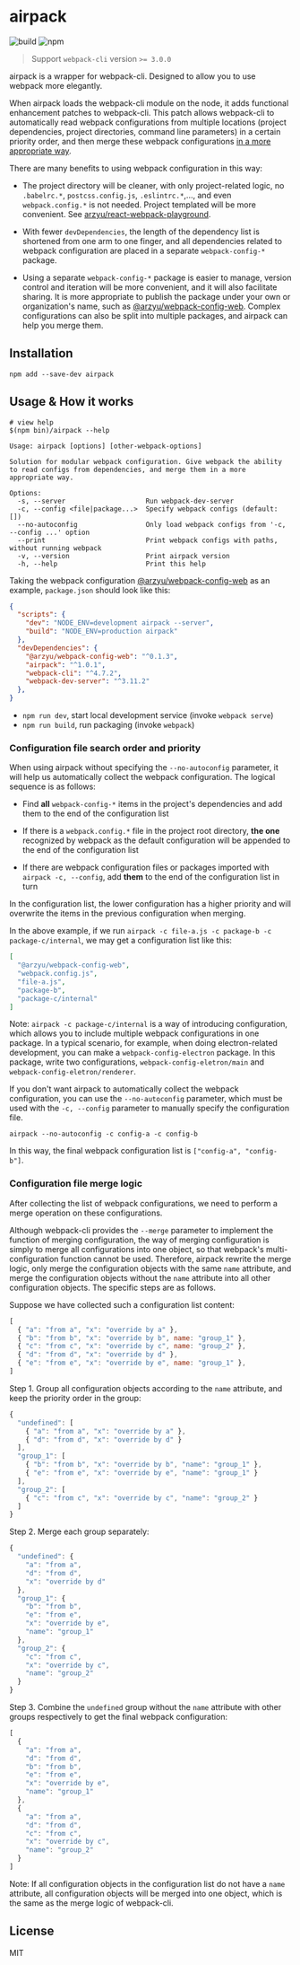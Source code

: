 # airpack

![build](https://github.com/arzyu/airpack/actions/workflows/main.yml/badge.svg) ![npm](https://img.shields.io/npm/v/airpack?label=airpack)

>Support `webpack-cli` version `>= 3.0.0`

airpack is a wrapper for webpack-cli. Designed to allow you to use webpack more elegantly.

When airpack loads the webpack-cli module on the node, it adds functional enhancement patches to webpack-cli. This patch allows webpack-cli to automatically read webpack configurations from multiple locations (project dependencies, project directories, command line parameters) in a certain priority order, and then merge these webpack configurations [in a more appropriate way](#configuration-file-merge-logic).

There are many benefits to using webpack configuration in this way:

 * The project directory will be cleaner, with only project-related logic, no `.babelrc.*`, `postcss.config.js`, `.eslintrc.*`,..., and even `webpack.config.*` is not needed. Project templated will be more convenient. See [arzyu/react-webpack-playground](https://github.com/arzyu/react-webpack-playground).

 * With fewer `devDependencies`, the length of the dependency list is shortened from one arm to one finger, and all dependencies related to webpack configuration are placed in a separate `webpack-config-*` package.

 * Using a separate `webpack-config-*` package is easier to manage, version control and iteration will be more convenient, and it will also facilitate sharing. It is more appropriate to publish the package under your own or organization's name, such as [@arzyu/webpack-config-web](https://github.com/arzyu/webpack-config-web). Complex configurations can also be split into multiple packages, and airpack can help you merge them.

## Installation

```shell
npm add --save-dev airpack
```

## Usage & How it works

```shell
# view help
$(npm bin)/airpack --help
```
```
Usage: airpack [options] [other-webpack-options]

Solution for modular webpack configuration. Give webpack the ability to read configs from dependencies, and merge them in a more appropriate way.

Options:
  -s, --server                    Run webpack-dev-server
  -c, --config <file|package...>  Specify webpack configs (default: [])
  --no-autoconfig                 Only load webpack configs from '-c, --config ...' option
  --print                         Print webpack configs with paths, without running webpack
  -v, --version                   Print airpack version
  -h, --help                      Print this help
```

Taking the webpack configuration [@arzyu/webpack-config-web](https://github.com/arzyu/webpack-config-web) as an example, `package.json` should look like this:

```json
{
  "scripts": {
    "dev": "NODE_ENV=development airpack --server",
    "build": "NODE_ENV=production airpack"
  },
  "devDependencies": {
    "@arzyu/webpack-config-web": "^0.1.3",
    "airpack": "^1.0.1",
    "webpack-cli": "^4.7.2",
    "webpack-dev-server": "^3.11.2"
  },
}
```

* `npm run dev`, start local development service (invoke `webpack serve`)
* `npm run build`, run packaging (invoke `webpack`)

### Configuration file search order and priority

When using airpack without specifying the `--no-autoconfig` parameter, it will help us automatically collect the webpack configuration. The logical sequence is as follows:

 * Find **all** `webpack-config-*` items in the project's dependencies and add them to the end of the configuration list

 * If there is a `webpack.config.*` file in the project root directory, **the one** recognized by webpack as the default configuration will be appended to the end of the configuration list

 * If there are webpack configuration files or packages imported with `airpack -c, --config`, add **them** to the end of the configuration list in turn

In the configuration list, the lower configuration has a higher priority and will overwrite the items in the previous configuration when merging.

In the above example, if we run `airpack -c file-a.js -c package-b -c package-c/internal`, we may get a configuration list like this:

```json
[
  "@arzyu/webpack-config-web",
  "webpack.config.js",
  "file-a.js",
  "package-b",
  "package-c/internal"
]
```

Note: `airpack -c package-c/internal` is a way of introducing configuration, which allows you to include multiple webpack configurations in one package. In a typical scenario, for example, when doing electron-related development, you can make a `webpack-config-electron` package. In this package, write two configurations, `webpack-config-eletron/main` and `webpack-config-eletron/renderer`.

If you don't want airpack to automatically collect the webpack configuration, you can use the `--no-autoconfig` parameter, which must be used with the `-c, --config` parameter to manually specify the configuration file.

```shell
airpack --no-autoconfig -c config-a -c config-b
```

In this way, the final webpack configuration list is `["config-a", "config-b"]`.

### Configuration file merge logic

After collecting the list of webpack configurations, we need to perform a merge operation on these configurations.

Although webpack-cli provides the `--merge` parameter to implement the function of merging configuration, the way of merging configuration is simply to merge all configurations into one object, so that webpack's multi-configuration function cannot be used. Therefore, airpack rewrite the merge logic, only merge the configuration objects with the same `name` attribute, and merge the configuration objects without the `name` attribute into all other configuration objects. The specific steps are as follows.

Suppose we have collected such a configuration list content:

```js
[
  { "a": "from a", "x": "override by a" },
  { "b": "from b", "x": "override by b", name: "group_1" },
  { "c": "from c", "x": "override by c", name: "group_2" },
  { "d": "from d", "x": "override by d" },
  { "e": "from e", "x": "override by e", name: "group_1" },
]
```

Step 1. Group all configuration objects according to the `name` attribute, and keep the priority order in the group:

```js
{
  "undefined": [
    { "a": "from a", "x": "override by a" },
    { "d": "from d", "x": "override by d" }
  ],
  "group_1": [
    { "b": "from b", "x": "override by b", "name": "group_1" },
    { "e": "from e", "x": "override by e", "name": "group_1" }
  ],
  "group_2": [
    { "c": "from c", "x": "override by c", "name": "group_2" }
  ]
}
```

Step 2. Merge each group separately:

```js
{
  "undefined": {
    "a": "from a",
    "d": "from d",
    "x": "override by d"
  },
  "group_1": {
    "b": "from b",
    "e": "from e",
    "x": "override by e",
    "name": "group_1"
  },
  "group_2": {
    "c": "from c",
    "x": "override by c",
    "name": "group_2"
  }
}
```

Step 3. Combine the `undefined` group without the `name` attribute with other groups respectively to get the final webpack configuration:

```js
[
  {
    "a": "from a",
    "d": "from d",
    "b": "from b",
    "e": "from e",
    "x": "override by e",
    "name": "group_1"
  },
  {
    "a": "from a",
    "d": "from d",
    "c": "from c",
    "x": "override by c",
    "name": "group_2"
  }
]
```

Note: If all configuration objects in the configuration list do not have a `name` attribute, all configuration objects will be merged into one object, which is the same as the merge logic of webpack-cli.

## License

MIT
